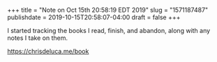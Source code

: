 +++
title = "Note on Oct 15th 20:58:19 EDT 2019"
slug = "1571187487"
publishdate = 2019-10-15T20:58:07-04:00
draft = false
+++

I started tracking the books I read, finish, and abandon, along with any notes I take on them.

https://chrisdeluca.me/book
